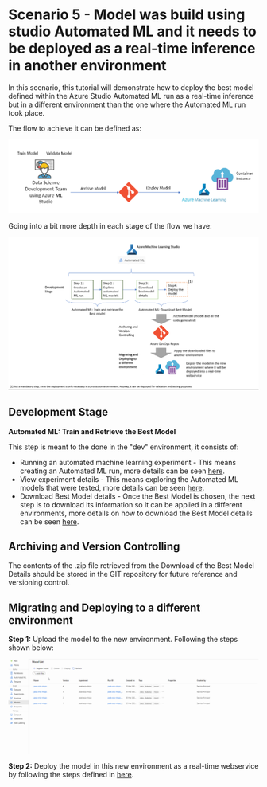 # Scenario 5 - Model was build using studio Automated ML and it needs to be deployed as a real-time inference in another environment

In this scenario, this tutorial will demonstrate how to deploy the best model defined within the Azure Studio Automated ML run as a real-time inference but in a different environment than the one where the Automated ML run took place.

The flow to achieve it can be defined as:

<p align="center">
  <img src="../Images/devops2c.png">
</p>

Going into a bit more depth in each stage of the flow we have:

![](../Images/devops_autmoml1.png)

## Development Stage

**Automated ML: Train and Retrieve the Best Model** 

This step is meant to the done in the "dev" environment, it consists of:

* Running an automated machine learning experiment - This means creating an Automated ML run, more details can be seen [here](../Documents/Automated-ML.md#New-AutomatedML-Run).
* View experiment details - This means exploring the Automated ML models that were tested, more details can be seen [here](../Documents/Automated-ML.md#Explore-AutomatedML-Models).
* Download Best Model details - Once the Best Model is chosen, the next step is to download its information so it can be applied in a different environments, more details on how to download the Best Model details can be seen [here](../Documents/Automated-ML.md#Download-AutomatedML-Model).

## Archiving and Version Controlling

The contents of the .zip file retrieved from the Download of the Best Model Details should be stored in the GIT repository for future reference and versioning control. 

## Migrating and Deploying to a different environment

**Step 1:** Upload the model to the new environment. Following the steps shown below:

![](../Images/devops2d.gif)

**Step 2:** Deploy the model in this new environment as a real-time webservice by following the steps defined in [here](../Documents/Automated-ML.md#Deploy-AutomatedML-Model).
